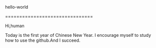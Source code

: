 hello-world

===============================

Hi,human

Today is the first year of Chinese New Year.
I encourage myself to study how to use the github.And I succeed.

